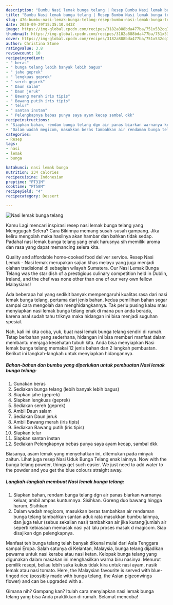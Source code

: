 ```yaml
---
description: "Bumbu Nasi lemak bunga telang | Resep Bumbu Nasi lemak bunga telang Yang Bikin Ngiler"
title: "Bumbu Nasi lemak bunga telang | Resep Bumbu Nasi lemak bunga telang Yang Bikin Ngiler"
slug: 476-bumbu-nasi-lemak-bunga-telang-resep-bumbu-nasi-lemak-bunga-telang-yang-bikin-ngiler
date: 2020-09-29T15:35:10.443Z
image: https://img-global.cpcdn.com/recipes/3182a888bda477ba/751x532cq70/nasi-lemak-bunga-telang-foto-resep-utama.jpg
thumbnail: https://img-global.cpcdn.com/recipes/3182a888bda477ba/751x532cq70/nasi-lemak-bunga-telang-foto-resep-utama.jpg
cover: https://img-global.cpcdn.com/recipes/3182a888bda477ba/751x532cq70/nasi-lemak-bunga-telang-foto-resep-utama.jpg
author: Christina Stone
ratingvalue: 3.8
reviewcount: 10
recipeingredient:
- " beras"
- " bunga telang lebih banyak lebih bagus"
- " jahe geprek"
- " lengkuas geprek"
- " sereh geprek"
- " Daun salam"
- " Daun jeruk"
- " Bawang merah iris tipis"
- " Bawang putih iris tipis"
- " telur"
- " santan instan"
- " Pelengkapnya bebas punya saya ayam kecap sambal dkk"
recipeinstructions:
- "Siapkan bahan, rendam bunga telang dgn air panas biarkan warnanya keluar, ambil ampas kuntumnya. Sisihkan. Goreng duo bawang hingga harum. Sisihkan"
- "Dalam wadah megicom, masukkan beras tambahkan air rendaman bunga telang tambahkan santan aduk rata masukkan bumbu lainnya, dan juga telur (sebus sekalian nasi) tambahkan air jika kurang(jumlah air seperti kebiasaan memasak nasi ya) lalu proses masak d magicom. Siap disajikan dgn pelengkapnya."
categories:
- Resep
tags:
- nasi
- lemak
- bunga

katakunci: nasi lemak bunga 
nutrition: 234 calories
recipecuisine: Indonesian
preptime: "PT31M"
cooktime: "PT58M"
recipeyield: "4"
recipecategory: Dessert

---
```



![Nasi lemak bunga telang](https://img-global.cpcdn.com/recipes/3182a888bda477ba/751x532cq70/nasi-lemak-bunga-telang-foto-resep-utama.jpg)

Kamu Lagi mencari inspirasi resep nasi lemak bunga telang yang Menggugah Selera? Cara Bikinnya memang susah-susah gampang. Jika keliru mengolah maka hasilnya akan hambar dan bahkan tidak sedap. Padahal nasi lemak bunga telang yang enak harusnya sih memiliki aroma dan rasa yang dapat memancing selera kita.

Quality and affordable home-cooked food deliver service. Resep Nasi Lemak - Nasi lemak merupakan sajian khas melayu yang juga menjadi olahan tradisional di sebagian wilayah Sumatera. Our Nasi Lemak Bunga Telang was the star dish of a prestigious culinary competition held in Dublin, Ireland, and the chef was none other than one of our very own fellow Malaysians!

Ada beberapa hal yang sedikit banyak mempengaruhi kualitas rasa dari nasi lemak bunga telang, pertama dari jenis bahan, kedua pemilihan bahan segar sampai cara mengolah dan menghidangkannya. Tak perlu pusing kalau mau menyiapkan nasi lemak bunga telang enak di mana pun anda berada, karena asal sudah tahu triknya maka hidangan ini bisa menjadi suguhan spesial.


Nah, kali ini kita coba, yuk, buat nasi lemak bunga telang sendiri di rumah. Tetap berbahan yang sederhana, hidangan ini bisa memberi manfaat dalam membantu menjaga kesehatan tubuh kita. Anda bisa menyiapkan Nasi lemak bunga telang memakai 12 jenis bahan dan 2 langkah pembuatan. Berikut ini langkah-langkah untuk menyiapkan hidangannya.

<!--inarticleads1-->

##### Bahan-bahan dan bumbu yang diperlukan untuk pembuatan Nasi lemak bunga telang:

1. Gunakan  beras
1. Sediakan  bunga telang (lebih banyak lebih bagus)
1. Siapkan  jahe (geprek)
1. Siapkan  lengkuas (geprek)
1. Sediakan  sereh (geprek)
1. Ambil  Daun salam
1. Sediakan  Daun jeruk
1. Ambil  Bawang merah (iris tipis)
1. Sediakan  Bawang putih (iris tipis)
1. Siapkan  telur
1. Siapkan  santan instan
1. Sediakan  Pelengkapnya bebas punya saya ayam kecap, sambal dkk


Biasanya, asam lemak yang menyehatkan ini, ditemukan pada minyak zaitun. Lihat juga resep Nasi Uduk Bunga Telang enak lainnya. Now with the bunga telang powder, things get such easier. We just need to add water to the powder and you get the blue colours straight away. 

<!--inarticleads2-->

##### Langkah-langkah membuat Nasi lemak bunga telang:

1. Siapkan bahan, rendam bunga telang dgn air panas biarkan warnanya keluar, ambil ampas kuntumnya. Sisihkan. Goreng duo bawang hingga harum. Sisihkan
1. Dalam wadah megicom, masukkan beras tambahkan air rendaman bunga telang tambahkan santan aduk rata masukkan bumbu lainnya, dan juga telur (sebus sekalian nasi) tambahkan air jika kurang(jumlah air seperti kebiasaan memasak nasi ya) lalu proses masak d magicom. Siap disajikan dgn pelengkapnya.


Manfaat teh bunga telang telah banyak dikenal mulai dari Asia Tenggara sampai Eropa. Salah satunya di Kelantan, Malaysia, bunga telang dijadikan pewarna untuk nasi kerabu atau nasi ketan. Kelopak bunga telang yang digunakan dalam masakan ini menghasilkan warna biru nasinya. Menurut pemilik resepi, beliau lebih suka kukus tidak kira untuk nasi ayam, nasik lemak atau nasi tomato. Here, the Malaysian favourite is served with blue-tinged rice (possibly made with bunga telang, the Asian pigeonwings flower) and can be upgraded with a. 

Gimana nih? Gampang kan? Itulah cara menyiapkan nasi lemak bunga telang yang bisa Anda praktikkan di rumah. Selamat mencoba!

